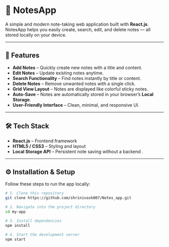 # 📝 NotesApp

A simple and modern note-taking web application built with **React.js**.  
NotesApp helps you easily create, search, edit, and delete notes — all stored locally on your device.

---

## 🚀 Features

- **Add Notes** – Quickly create new notes with a title and content.  
- **Edit Notes** – Update existing notes anytime.  
- **Search Functionality** – Find notes instantly by title or content.  
- **Delete Notes** – Remove unwanted notes with a single click.  
- **Grid View Layout** – Notes are displayed like colorful sticky notes.  
- **Auto-Save** – Notes are automatically stored in your browser’s **Local Storage**.  
- **User-Friendly Interface** – Clean, minimal, and responsive UI.

---

## 🛠️ Tech Stack

- **React.js** – Frontend framework  
- **HTML5 / CSS3** – Styling and layout  
- **Local Storage API** – Persistent note saving without a backend .


---

## ⚙️ Installation & Setup

Follow these steps to run the app locally:

```bash
# 1. Clone this repository
git clone https://github.com/shrinivask007/Notes_app.git

# 2. Navigate into the project directory
cd my-app

# 3. Install dependencies
npm install

# 4. Start the development server
npm start

